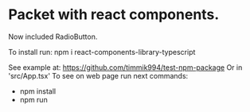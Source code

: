 <h1> Packet with react components.</h1>

<p>Now included RadioButton.</p>
<p>To install run: npm i react-components-library-typescript</p>

<label>See example at: https://github.com/timmik994/test-npm-package </label>
<label>Or in 'src/App.tsx'</label>
To see on web page run next commands:
<ul>
  <li>npm install</li>
  <li>npm run</li>
</ul>

